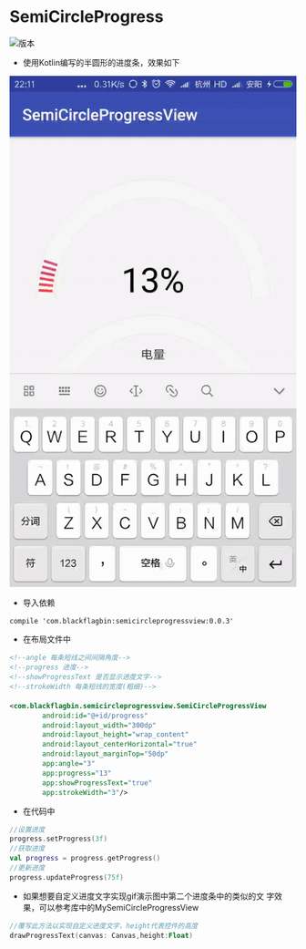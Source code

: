 # SemiCircleProgress
![版本](https://img.shields.io/twitter/url/https/img.shields.io/badge/Gradle-0.0.3-red.svg.svg?style=social)
* 使用Kotlin编写的半圆形的进度条，效果如下
 
 ![效果图](https://github.com/BlackFlagBin/SemiCircleProgress/blob/master/screenshot.gif?raw=true)

* 导入依赖
```
compile 'com.blackflagbin:semicircleprogressview:0.0.3'
```
* 在布局文件中
```xml
<!--angle 每条短线之间间隔角度-->
<!--progress 进度-->
<!--showProgressText 是否显示进度文字-->
<!--strokeWidth 每条短线的宽度(粗细)-->

<com.blackflagbin.semicircleprogressview.SemiCircleProgressView
        android:id="@+id/progress"
        android:layout_width="300dp"
        android:layout_height="wrap_content"
        android:layout_centerHorizontal="true"
        android:layout_marginTop="50dp"
        app:angle="3"
        app:progress="13"
        app:showProgressText="true"
        app:strokeWidth="3"/>

```
* 在代码中
```kotlin
//设置进度
progress.setProgress(3f)
//获取进度
val progress = progress.getProgress()
//更新进度
progress.updateProgress(75f)

```
* 如果想要自定义进度文字实现gif演示图中第二个进度条中的类似的文
字效果，可以参考库中的MySemiCircleProgressView
```kotlin
//覆写此方法以实现自定义进度文字，height代表控件的高度
drawProgressText(canvas: Canvas,height:Float)
```

